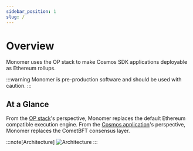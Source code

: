 ```yaml
---
sidebar_position: 1
slug: /
---
```


# Overview

Monomer uses the OP stack to make Cosmos SDK applications deployable as
Ethereum rollups.

:::warning
Monomer is pre-production software and should be used with caution.
:::

## At a Glance
From the [OP stack](https://specs.optimism.io/protocol/overview.html#components)'s perspective, Monomer replaces the default Ethereum
compatible execution engine. From the [Cosmos application](https://docs.cosmos.network/v0.50/learn/intro/why-app-specific#what-are-application-specific-blockchains)'s perspective,
Monomer replaces the CometBFT consensus layer.

:::note[Architecture] 
![Architecture](/img/architecture.png)
:::
